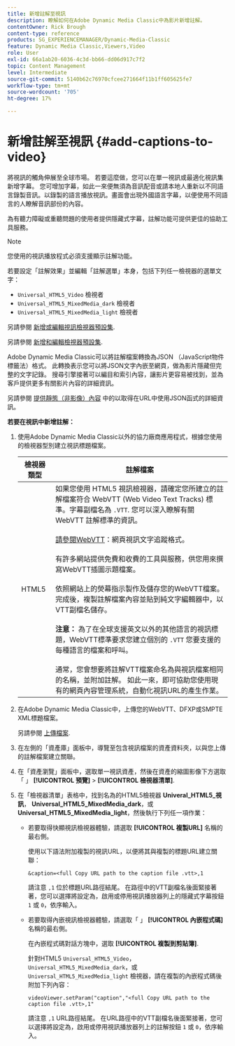 ```yaml
---
title: 新增註解至視訊
description: 瞭解如何在Adobe Dynamic Media Classic中為影片新增註解。
contentOwner: Rick Brough
content-type: reference
products: SG_EXPERIENCEMANAGER/Dynamic-Media-Classic
feature: Dynamic Media Classic,Viewers,Video
role: User
exl-id: 66a1ab20-6036-4c3d-bb66-dd06d917c7f2
topic: Content Management
level: Intermediate
source-git-commit: 5140b62c76970cfcee271664f11b1ff605625fe7
workflow-type: tm+mt
source-wordcount: '705'
ht-degree: 17%

---
```


# 新增註解至視訊 {#add-captions-to-video}

將視訊的觸角伸展至全球市場。 若要這麼做，您可以在單一視訊或最適化視訊集新增字幕。 您可增加字幕，如此一來便無須為音訊配音或請本地人重新以不同語言錄製音訊。以錄製的語言播放視訊。畫面會出現外國語言字幕，以便使用不同語言的人瞭解音訊部份的內容。

為有聽力障礙或重聽問題的使用者提供隱藏式字幕，註解功能可提供更佳的協助工具服務。

>[!NOTE]
>
>您使用的視訊播放程式必須支援顯示註解功能。

若要設定「註解效果」並編輯「註解選單」本身，包括下列任一檢視器的選單文字：

* `Universal_HTML5_Video` 檢視者
* `Universal_HTML5_MixedMedia_dark` 檢視者
* `Universal_HTML5_MixedMedia_light` 檢視者

另請參閱 [新增或編輯視訊檢視器預設集](previewing-videos-video-viewer.md#adding_or_editing_a_video_viewer_preset).

另請參閱 [新增和編輯檢視器預設集](application-setup.md#adding_and_editing_viewer_presets).

Adobe Dynamic Media Classic可以將註解檔案轉換為JSON （JavaScript物件標籤法）格式。 此轉換表示您可以將JSON文字內嵌至網頁，做為影片隱藏但完整的文字記錄。 搜尋引擎接著可以編目和索引內容，讓影片更容易被找到，並為客戶提供更多有關影片內容的詳細資訊。

另請參閱 [提供靜態（非影像）內容](https://experienceleague.adobe.com/en/docs/dynamic-media-developer-resources/image-serving-api/image-serving-api/c-serving-static-nonimage-contents#image-serving-api) 中的以取得在URL中使用JSON函式的詳細資訊。

**若要在視訊中新增註解：**

1. 使用Adobe Dynamic Media Classic以外的協力廠商應用程式，根據您使用的檢視器型別建立視訊標題檔案。

   | 檢視器類型 | 註解檔案 |
   |--- |--- |
   | HTML5 | 如果您使用 HTML5 視訊檢視器，請確定您所建立的註解檔案符合 WebVTT (Web Video Text Tracks) 標準。字幕副檔名為 `.VTT`. 您可以深入瞭解有關 WebVTT 註解標準的資訊。<br><br>[請參閱WebVTT](https://w3c.github.io/webvtt/)：網頁視訊文字追蹤格式。 <br><br>有許多網站提供免費和收費的工具與服務，供您用來撰寫WebVTT插圖示題檔案。 <br><br>依照網站上的熒幕指示製作及儲存您的WebVTT檔案。 完成後，複製註解檔案內容並貼到純文字編輯器中，以VTT副檔名儲存。 <br><br><b>注意：</b> 為了在全球支援英文以外的其他語言的視訊標題，WebVTT標準要求您建立個別的 `.VTT` 您要支援的每種語言的檔案和呼叫。 <br><br>通常，您會想要將註解VTT檔案命名為與視訊檔案相同的名稱，並附加註解。 如此一來，即可協助您使用現有的網頁內容管理系統，自動化視訊URL的產生作業。 |

1. 在Adobe Dynamic Media Classic中，上傳您的WebVTT、DFXP或SMPTE XML標題檔案。

   另請參閱 [上傳檔案](uploading-files.md#uploading_files).

1. 在左側的「資產庫」面板中，導覽至包含視訊檔案的資產資料夾，以與您上傳的註解檔案建立關聯。
1. 在「資產瀏覽」面板中，選取單一視訊資產，然後在資產的縮圖影像下方選取「 」 **[!UICONTROL 預覽]** > **[!UICONTROL 檢視器清單]**.
1. 在「檢視器清單」表格中，找到名為的HTML5檢視器 **Univeral_HTML5_視訊**， **Universal_HTML5_MixedMedia_dark**，或 **Universal_HTML5_MixedMedia_light**，然後執行下列任一項作業：

   * 若要取得快顯視訊檢視器體驗，請選取 **[!UICONTROL 複製URL]** 名稱的最右側。

     使用以下語法附加複製的視訊URL，以便將其與複製的標題URL建立關聯：

     `&caption=<full Copy URL path to the caption file .vtt>,1`

     請注意 `,1` 位於標題URL路徑結尾。 在路徑中的VTT副檔名後面緊接著著，您可以選擇將設定為，啟用或停用視訊播放器列上的隱藏式字幕按鈕 `1` 或 `0`，依序輸入。

   * 若要取得內嵌視訊檢視器體驗，請選取「 」 **[!UICONTROL 內嵌程式碼]** 名稱的最右側。

     在內嵌程式碼對話方塊中，選取 **[!UICONTROL 複製到剪貼簿]**.

     針對HTML5 `Universal_HTML5_Video`， `Universal_HTML5_MixedMedia_dark`，或 `Universal_HTML5_MixedMedia_light` 檢視器，請在複製的內嵌程式碼後附加下列內容：

     `videoViewer.setParam("caption","<full Copy URL path to the caption file .vtt>,1"`

     請注意 `,1` URL路徑結尾。 在URL路徑中的VTT副檔名後面緊接著，您可以選擇將設定為，啟用或停用視訊播放器列上的註解按鈕 `1` 或 `0`，依序輸入。

